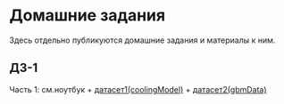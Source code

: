 # Домашние задания

Здесь отдельно публикуются домашние задания и материалы к ним.

## ДЗ-1

Часть 1: см.ноутбук + [датасет1(coolingModel)](https://disk.yandex.ru/d/wkS6nUVbvUbg8Q) + [датасет2(gbmData)](https://disk.yandex.ru/d/3Uib15QJeeCK5w)